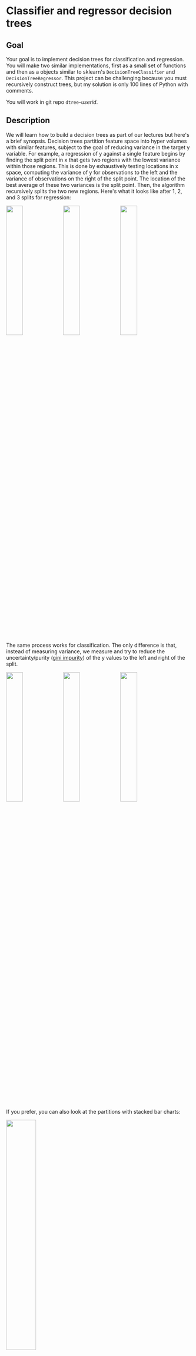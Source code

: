 #  Classifier and regressor decision trees

## Goal

Your goal is to implement decision trees for classification and regression. You will make two similar implementations, first as a small set of functions and then as a objects similar to sklearn's `DecisionTreeClassifier` and `DecisionTreeRegressor`.  This project can be challenging because you must recursively construct trees, but my solution is only 100 lines of Python with comments.

You will work in git repo `dtree`-*userid*.

## Description

We will learn how to build a decision trees as part of our lectures but here's a brief synopsis. Decision trees partition feature space into hyper volumes with similar features, subject to the goal of reducing variance in the target y variable. For example, a regression of y against a single feature begins by finding the split point in x that gets two regions with the lowest variance within those regions. This is done by exhaustively testing locations in x space, computing the variance of y for observations to the left and the variance of observations on the right of the split point. The location of the best average of these two variances is the split point. Then, the algorithm recursively splits the two new regions. Here's what it looks like after 1, 2, and 3 splits for regression:

<img src="images/cars-1.svg" width="30%"> <img src="images/cars-2.svg" width="30%"> <img src="images/cars-3.svg" width="30%">

The same process works for classification. The only difference is that, instead of measuring variance, we measure and try to reduce the uncertainty/purity ([gini impurity](https://en.wikipedia.org/wiki/Decision_tree_learning#Gini_impurity)) of the y values to the left and right of the split.

<img src="images/iris-1.svg" width="30%"> <img src="images/iris-2.svg" width="30%"> <img src="images/iris-3.svg" width="30%">

If you prefer, you can also look at the partitions with stacked bar charts:
 
 <img src="images/iris-1-bar.svg" width="40%">

When moving beyond a single feature, during training, the decision tree must choose not only the split value but also the feature to test. Again, it exhaustively tries all combinations of features and feature values, looking for the lowest variance (regression) or highest purity (classification) to the left and right of the candidate split value. For example, here is what feature space looks like for 2 features from the mtcars data set:

<img src="https://user-images.githubusercontent.com/178777/49104999-4edb0d80-f234-11e8-9010-73b7c0ba5fb9.png" width="50%">

And, from the IRIS data set, here is what partitioning looks like for two of those features for classification purposes.

<img src="images/iris-2D-1.svg" width="40%"> <img src="images/iris-2D-2.svg" width="40%">

For 1 feature, we get ranges as hyper volumes. For 2 features, we get rectangular regions, and for 3 features we get rectangular volumes, etc... After that it's impossible to visualize but the same process holds. Partition the feature space into hyper volumes while trying to reduce variance or impurity in y after each split.

If you record the sequence of splits, you get a binary tree. For example, here is the classification tree for IRIS

<img src="https://github.com/parrt/dtreeviz/raw/master/testing/samples/iris-TD-2.svg?sanitize=true" width="40%">

### Functions and objects to build

First, define two classes that will represent the objects in your decision trees. You can build them anywhere you want, but here's the outline of how I built mine:

```
class DecisionNode:
    def __init__(self, col, split, lchild, rchild):
        self.col = col
        self.split = split
        self.lchild = lchild
        self.rchild = rchild

    def predict(self, x_test):
        ...
```

```
class LeafNode:
    def __init__(self, y, prediction):
        self.n = len(y)
        self.prediction = prediction

    def predict(self, x_test):
        ...
```

Please make sure, however, that your tree nodes respond to function `t.predict(x)` for some tree node `t` and feature vector `x`.

The primary interface to your code from the testing script is the `fit()` function:

```
def fit(X, y, isclassifier, min_samples_leaf=1, loss=None):
    """
    Recursively create and return a decision tree fit to (X,y) for
    either a classifier or regressor. Leaf nodes for classifiers predict
    the most common class (the mode) and regressors predict the average y
    for samples in that leaf.

    The loss function is either np.std (if isclassifier) or gini.
    """
```

For example, the test script has the following function for classification:

```
def classifier_fit(X, y, min_samples_leaf=1):
    return fit(X, y, isclassifier=True, min_samples_leaf=min_samples_leaf, loss=gini)
```

Note that it is passing in the `gini()` function (see below).

Next, you must define a function that takes a decision tree root and one or more feature vectors (in a 2D matrix) and returns one or more predictions: 

```
def predict(root, X_test):
    ...
```

The predictions are either numeric values for regression or integer class identifiers for classification.

You must also define a function that implements the gini impurity score, as shown at Wikipedia:

```
def gini(y):
    "Return the gini impurity score for values in y"
```

Script `test_dtree_funcs.py` tests your implementation.

### Training algorithm

The training algorithm embodied by function `fit()` exhaustively tries combinations of features and feature values, looking for an optimal split.  The optimal split is one that splits a feature space for one feature into two sub-regions and the average variance (regression) or impurity (classification) is lower than that of the current node's observations.  

The first decision node is created by looking at the entire set of training records in X. One split into two regions, training recursively splits those two regions. In this way, different subsamples of the training data are examined to create the decision nodes of the tree. If every decision node split the current set of samples exactly in half, than the height of the tree would be roughly `log(len(X))`.  Training returns a leaf node when there are less than or equal to `min_samples_leaf` observations in a subsample.

The algorithm looks like this:

```
fit(X, y, min_samples_leaf, loss):
    if X has fewer than min_samples_leaf observations, create and return a leaf node
    col, split = find_best_split(X, y, loss) # find best var and split value for X, y
    if col==-1, then we couldn't find a better split so return a leaf node
    split X into observations whose X[col] values are <= split and those > split
    recursively call fit() twice on these subsamples of X, y to get left and right children
    return a decision node with col, split, left child, and right child
```

Finding the optimal split looks like this:

```
find_best_split(X, y, loss):
    record loss(y) as the current best score (lowest variance or impurity)
    record variable -1 and split -1 as the best to initialize
    for each variable i:
        candidates = pick 11 values out of X[:, i] # (for speed reasons)
        for each split in candidates:
            left = y values <= split
            right = y values > split
            if left or right is empty then it's a bad split; try another candidate
            compute the loss for left and right chunks an average them
            if that combined loss is close to zero, we have perfection:
                return i, split
            if that combined loss is less than the best so far:
                track i, split, and that combined loss as the new best
    return the best i and split value
```

### Wrapping your functions in objects

After successfully building the functions that construct trees and make predictions, the next phase is to wrap or pull apart these functions and wrap them into class definitions: `RegressionTree621` and `ClassifierTree621` to mimic sklearn's `DecisionTreeClassifier` and `DecisionTreeRegressor` objects. Script `test_dtree.py` tests your implementation.

Object-oriented programming is probably unfamiliar to you, but there is plenty of material on the web (most of it is crap though).  You can check out [my OO summary](https://github.com/parrt/msds501/blob/master/notes/OO.ipynb), which sucks slightly less than other stuff on the web. 

The basic idea is that class definitions organize multiple functions together (functions within a class definition are called methods). For example, here is the skeleton class definitions that you will need:

```
class RegressionTree621:
    def __init__(self, min_samples_leaf=1, loss=None):
        self.min_samples_leaf = min_samples_leaf
        self.loss = loss # loss function; either np.std or gini
    def fit(self, X, y):
        self.root = self.fit_(X, y)

    def fit_(self, X, y): # recursive version of fit()
        """
        Recursively create and return a decision tree fit to (X,y) for
        either a classifier or regressor.
        """
        ...

    def predict(self, X_test):
        ...        
    def score(self, X_test, y_test):
        "See regressor_score() in test_dtree_funcs.py"
        ...
```

```
class ClassifierTree621:
    def __init__(self, min_samples_leaf=1, loss=None):
        self.min_samples_leaf = min_samples_leaf
        self.loss = loss # loss function; either np.std or gini
    def fit(self, X, y):
        ...
    def predict(self, X_test):
        ...        
    def score(self, X_test, y_test):
        ...
```

If you have a strong programming background, you are welcome to use class inheritance to inherit and/or override methods. In that case you might use something like:

```
class DecisionTree621:
    def __init__(self, min_samples_leaf=1, loss=None):
        self.min_samples_leaf = min_samples_leaf
        self.loss = loss # loss function; either np.std or gini
    ...

class RegressionTree621(DecisionTree621):
    def __init__(self, min_samples_leaf=1):
        super().__init__(min_samples_leaf, loss=np.std)
    ...

class ClassifierTree621(DecisionTree621):
    def __init__(self, min_samples_leaf=1):
        super().__init__(min_samples_leaf, loss=gini)
    ...
```

## Getting started

Download the [test scripts](https://github.com/parrt/msds621/tree/master/projects/dtree) and create blank script files `dtree_funcs.py` and `dtree.py` with perhaps `import numpy as np` as starter code.   I would focus on making sure that the functions work properly in `dtree_funcs.py` and and worry about the object-oriented implementation after all of your tests pass.

Cut/paste my definitions of `DecisionNode` and `LeafNode` into `dtree_funcs.py` if you plan on using those, but you are free to use your own binary tree implementation.

Define skeletons for functions `fit()`, `gini()`, and `predict()`.

Add the files to your repository, commit, and push back to github.

In this way, you have started on the project without actually having to do any work. Getting over inertia is an important step in any project.
 
## Deliverables

In your github repo `dtree`-*userid*, you must provide the following files at the root of the repository directory:

* `dtree_funcs.py` This is the initial implementation with the functions `fit()`, `gini()`, and `predict()` as well as the class definitions you need for decision tree implementation
* `dtree.py` This is the same code cut-and-paste into methods of class definitions to organize your code in an object-oriented way

I will copy in clean versions of the test scripts before grading your projects.

## Evaluation

Your code will be tested using the unit tests provided to you as part of this project. There are two regression and three classification toy data sets. Hopefully, getting even one of the tests to pass means you will get all of the test to pass. Nonetheless, each test is worth 17% for the function-based implementation that you start with. That means 85% of your grade  comes from getting the basic functionality to work.

```
$ python -m pytest -v test_dtree_funcs.py 
============================================== test session starts ===============================================
platform darwin -- Python 3.7.1, pytest-4.0.2, py-1.7.0, pluggy-0.8.0 -- /Users/parrt/anaconda3/bin/python
cachedir: .pytest_cache
rootdir: ...
plugins: remotedata-0.3.1, openfiles-0.3.1, doctestplus-0.2.0, arraydiff-0.3
collected 5 items                                                                                                

test_dtree_funcs.py::test_boston PASSED                                                                    [ 20%]
test_dtree_funcs.py::test_california_housing PASSED                                                        [ 40%]
test_dtree_funcs.py::test_iris PASSED                                                                      [ 60%]
test_dtree_funcs.py::test_wine PASSED                                                                      [ 80%]
test_dtree_funcs.py::test_breast_cancer PASSED                                                             [100%]

=========================================== 5 passed in 26.71 seconds ============================================
```

Next, we will test the object-oriented version of your software using a similar script that simply invokes your objects as if they were sklearn objects. The functionality should not change in so you should get all of these test to pass if the test pass for the function-based code. With that in mind, there is an overall score of 15% given to you if you get the following tests to work; no partial credit for this part as they should all work or not work.

```
$ python -m pytest -v test_dtree.py 
============================================== test session starts ===============================================
platform darwin -- Python 3.7.1, pytest-4.0.2, py-1.7.0, pluggy-0.8.0 -- ...
cachedir: .pytest_cache
rootdir: /Users/parrt/courses/msds621-private/projects/dtree, inifile:
plugins: remotedata-0.3.1, openfiles-0.3.1, doctestplus-0.2.0, arraydiff-0.3
collected 5 items                                                                                                

test_dtree.py::test_boston PASSED                                                                          [ 20%]
test_dtree.py::test_california_housing PASSED                                                              [ 40%]
test_dtree.py::test_iris PASSED                                                                            [ 60%]
test_dtree.py::test_wine PASSED                                                                            [ 80%]
test_dtree.py::test_breast_cancer PASSED                                                                   [100%]

=========================================== 5 passed in 26.63 seconds ============================================
```

*My test scripts complete in less than 30 seconds and I will take off 10% if either of the test scripts take longer than one minute each. Please pay attention to efficiency.*